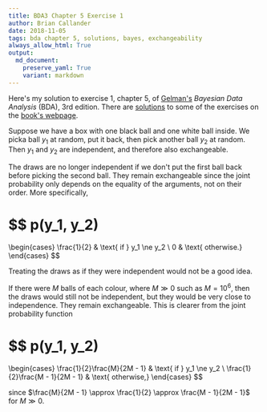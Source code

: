 ```yaml
---
title: BDA3 Chapter 5 Exercise 1
author: Brian Callander
date: 2018-11-05
tags: bda chapter 5, solutions, bayes, exchangeability
always_allow_html: True
output:
  md_document:
    preserve_yaml: True
    variant: markdown
---
```


Here's my solution to exercise 1, chapter 5, of
[Gelman's](https://andrewgelman.com/) *Bayesian Data Analysis* (BDA),
3rd edition. There are
[solutions](http://www.stat.columbia.edu/~gelman/book/solutions.pdf) to
some of the exercises on the [book's
webpage](http://www.stat.columbia.edu/~gelman/book/).

<!--more-->
<div style="display:none">

$\DeclareMathOperator{\dbinomial}{Binomial}
  \DeclareMathOperator{\dbern}{Bernoulli}
  \DeclareMathOperator{\dpois}{Poisson}
  \DeclareMathOperator{\dnorm}{Normal}
  \DeclareMathOperator{\dt}{t}
  \DeclareMathOperator{\dcauchy}{Cauchy}
  \DeclareMathOperator{\dexponential}{Exp}
  \DeclareMathOperator{\duniform}{Uniform}
  \DeclareMathOperator{\dgamma}{Gamma}
  \DeclareMathOperator{\dinvgamma}{InvGamma}
  \DeclareMathOperator{\invlogit}{InvLogit}
  \DeclareMathOperator{\dinvchi}{InvChi2}
  \DeclareMathOperator{\dsinvchi}{SInvChi2}
  \DeclareMathOperator{\dchi}{Chi2}
  \DeclareMathOperator{\dnorminvchi}{NormInvChi2}
  \DeclareMathOperator{\logit}{Logit}
  \DeclareMathOperator{\ddirichlet}{Dirichlet}
  \DeclareMathOperator{\dbeta}{Beta}$

</div>

Suppose we have a box with one black ball and one white ball inside. We picka ball $y_1$ at random, put it back, then pick another ball $y_2$ at random. Then $y_1$ and $y_2$ are independent, and therefore also exchangeable.

The draws are no longer independent if we don't put the first ball back before picking the second ball. They remain exchangeable since the joint probability only depends on the equality of the arguments, not on their order. More specifically,

$$
  p(y_1, y_2)
  =
  \begin{cases}
    \frac{1}{2} & \text{ if } y_1 \ne y_2 \\
    0 & \text{ otherwise.}
  \end{cases}
$$

Treating the draws as if they were independent would not be a good idea.

If there were $M$ balls of each colour, where $M \gg 0$ such as $M = 10^6$, then the draws would still not be independent, but they would be very close to independence. They remain exchangeable. This is clearer from the joint probability function

$$
  p(y_1, y_2)
  =
  \begin{cases}
    \frac{1}{2}\frac{M}{2M - 1} & \text{ if } y_1 \ne y_2 \\
    \frac{1}{2}\frac{M - 1}{2M - 1} & \text{ otherwise,}
  \end{cases}
$$

since $\frac{M}{2M - 1} \approx \frac{1}{2} \approx \frac{M - 1}{2M - 1}$ for $M \gg 0$.
